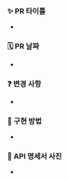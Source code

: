 ### ✨ PR 타이틀
<!-- #{본인 이슈 번호} 치면 알아서 이슈 게시판 링크 걸려요 --> 
- 
### 🗓️ PR 날짜
<!-- YYYY/NN/DD -->
- 

### ❓ 변경 사항
<!-- 내용을 적어주세요 -->
- 

### 🧐 구현 방법
<!-- 내용을 적어주세요 -->
- 

### 📸 API 명세서 사진
<!-- 사진 첨부 -->
- 
